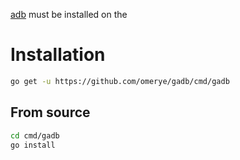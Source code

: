 

[adb](https://developer.android.com/studio/releases/platform-tools) must be installed on the 

# Installation

```sh
go get -u https://github.com/omerye/gadb/cmd/gadb
```

## From source

```sh
cd cmd/gadb
go install
```
